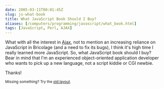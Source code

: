 ```yaml
--- 
date: 2005-03-11T00:01:45Z
slug: js-what-book
title: What JavaScript Book Should I Buy?
aliases: [/computers/programming/javascript/what_book.html]
tags: [JavaScript, Perl, AJAX]
---
```


<p>What with all the interest in <a href="http://www.adaptivepath.com/publications/essays/archives/000385.php" title="Adaptive Path has your Ajax porn right here!">Ajax</a>, not to mention
an increasing reliance on JavaScript in Bricolage (and a need to fix its
bugs), I think it's high time I really learned more JavaScript. So, what
JavaScript book should I buy? Bear in mind that I'm an experienced
object-oriented application developer who wants to pick up a new language, not
a script kiddie or CGI newbie.</p>

<p>Thanks!</p>

<p class="past"><small>Missing something? Try the <a rel="nofollow" href="http://past.justatheory.com/computers/programming/javascript/what_book.html">old layout</a>.</small></p>


